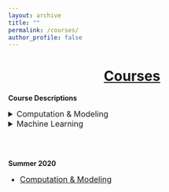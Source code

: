 ```yaml
---
layout: archive
title: ""
permalink: /courses/
author_profile: false
---
```


# [<center>Courses</center>](#top)

<div style="width:100%; max-width:800px; margin:auto">  
    
<b>Course Descriptions</b>
<font size="3em">
<details>
    <summary>Computation & Modeling</summary><br>
    Computation & Modeling is a comprehensive, college-level course that integrates data structures & algorithms, modeling, and object-oriented programming. This is an elective course associated with a radically-accelerated math sequence intended for highly-gifted math students. It covers methods of storing and manipulating data so as to achieve a desired result, techniques used to interpolate and extrapolate quantitative data, and software engineering practices used for building complex systems consisting of many interacting parts. This is a year-long course for high school students that introduces techniques from data structures & algorithms (recursion, big-O notation, lists & sorting, trees & traversals, graphs & searching, dynamic programming); modeling (linear regression, least-squares projection, nonlinear regression, gradient descent, probability distributions, Monte Carlo simulation, Bayesian inference, coupled differential equations); and object-oriented programming (classes, inheritance, libraries, testing).
 <br></details>
<details>
    <summary>Machine Learning</summary><br>
    Coming soon!
 <br></details>
</font>

<br><br>

<b>Summer 2020</b>
<font size="3em"><ul>
    <li><a class="body" target="_blank" href="https://eurisko-us.github.io/computation-and-modeling-2020-summer">Computation & Modeling</a></li>
</ul></font> 

</div>
